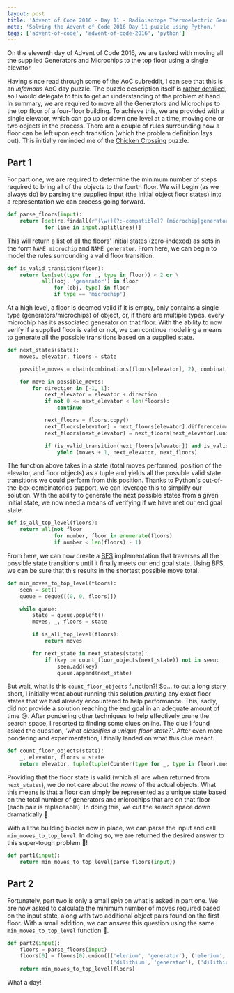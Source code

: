 ```yaml
---
layout: post
title: 'Advent of Code 2016 - Day 11 - Radioisotope Thermoelectric Generators'
meta: 'Solving the Advent of Code 2016 Day 11 puzzle using Python.'
tags: ['advent-of-code', 'advent-of-code-2016', 'python']
---
```


On the eleventh day of Advent of Code 2016, we are tasked with moving all the supplied Generators and Microchips to the top floor using a single elevator.

<!--more-->

Having since read through some of the AoC subreddit, I can see that this is an _infamous_ AoC day puzzle.
The puzzle description itself is [rather detailed](https://adventofcode.com/2016/day/11), so I would delegate to this to get an understanding of the problem at hand.
In summary, we are required to move all the Generators and Microchips to the top floor of a four-floor building.
To achieve this, we are provided with a single elevator, which can go up or down one level at a time, moving one or two objects in the process.
There are a couple of rules surrounding how a floor can be left upon each transition (which the problem definition lays out).
This initially reminded me of the [Chicken Crossing](https://www.mathsisfun.com/chicken_crossing_solution.html) puzzle.

## Part 1

For part one, we are required to determine the minimum number of steps required to bring all of the objects to the fourth floor.
We will begin (as we always do) by parsing the supplied input (the initial object floor states) into a representation we can process going forward.

```python
def parse_floors(input):
    return [set(re.findall(r'(\w+)(?:-compatible)? (microchip|generator)', line))
            for line in input.splitlines()]
```

This will return a list of all the floors' initial states (zero-indexed) as sets in the form `NAME microchip` and `NAME generator`.
From here, we can begin to model the rules surrounding a valid floor transition.

```python
def is_valid_transition(floor):
    return len(set(type for _, type in floor)) < 2 or \
           all((obj, 'generator') in floor
               for (obj, type) in floor
               if type == 'microchip')
```

At a high level, a floor is deemed valid if it is empty, only contains a single type (generators/microchips) of object, or, if there are multiple types, every microchip has its associated generator on that floor.
With the ability to now verify if a supplied floor is valid or not, we can continue modelling a means to generate all the possible transitions based on a supplied state.

```python
def next_states(state):
    moves, elevator, floors = state

    possible_moves = chain(combinations(floors[elevator], 2), combinations(floors[elevator], 1))

    for move in possible_moves:
        for direction in [-1, 1]:
            next_elevator = elevator + direction
            if not 0 <= next_elevator < len(floors):
                continue

            next_floors = floors.copy()
            next_floors[elevator] = next_floors[elevator].difference(move)
            next_floors[next_elevator] = next_floors[next_elevator].union(move)

            if (is_valid_transition(next_floors[elevator]) and is_valid_transition(next_floors[next_elevator])):
                yield (moves + 1, next_elevator, next_floors)
```

The function above takes in a state (total moves performed, position of the elevator, and floor objects) as a tuple and yields all the possible valid state transitions we could perform from this position.
Thanks to Python's out-of-the-box combinatorics support, we can leverage this to simplify our solution.
With the ability to generate the next possible states from a given initial state, we now need a means of verifying if we have met our end goal state.

```python
def is_all_top_level(floors):
    return all(not floor
               for number, floor in enumerate(floors)
               if number < len(floors) - 1)
```

From here, we can now create a [BFS](https://en.wikipedia.org/wiki/Breadth-first_search) implementation that traverses all the possible state transitions until it finally meets our end goal state.
Using BFS, we can be sure that this results in the shortest possible move total.

```python
def min_moves_to_top_level(floors):
    seen = set()
    queue = deque([(0, 0, floors)])

    while queue:
        state = queue.popleft()
        moves, _, floors = state

        if is_all_top_level(floors):
            return moves

        for next_state in next_states(state):
            if (key := count_floor_objects(next_state)) not in seen:
                seen.add(key)
                queue.append(next_state)
```

But wait, what is this `count_floor_objects` function?!
So... to cut a long story short, I initially went about running this solution _pruning_ any exact floor states that we had already encountered to help performance.
This, sadly, did not provide a solution reaching the end goal in an adequate amount of time 😢.
After pondering other techniques to help effectively prune the search space, I resorted to finding some clues online.
The clue I found asked the question, _'what classifies a unique floor state?'_.
After even more pondering and experimentation, I finally landed on what this clue meant.

```python
def count_floor_objects(state):
    _, elevator, floors = state
    return elevator, tuple(tuple(Counter(type for _, type in floor).most_common()) for floor in floors)
```

Providing that the floor state is valid (which all are when returned from `next_states`), we do not care about the _name_ of the actual objects.
What this means is that a floor can simply be represented as a unique state based on the total number of generators and microchips that are on that floor (each pair is replaceable).
In doing this, we cut the search space down dramatically 🎉.

With all the building blocks now in place, we can parse the input and call `min_moves_to_top_level`.
In doing so, we are returned the desired answer to this super-tough problem 🌟!

```python
def part1(input):
    return min_moves_to_top_level(parse_floors(input))
```

## Part 2

Fortunately, part two is only a small _spin_ on what is asked in part one.
We are now asked to calculate the minimum number of moves required based on the input state, along with two additional object pairs found on the first floor.
With a small addition, we can answer this question using the same `min_moves_to_top_level` function 🌟.

```python
def part2(input):
    floors = parse_floors(input)
    floors[0] = floors[0].union([('elerium', 'generator'), ('elerium', 'microchip'),
                                 ('dilithium', 'generator'), ('dilithium', 'microchip')])
    return min_moves_to_top_level(floors)
```

What a day!
